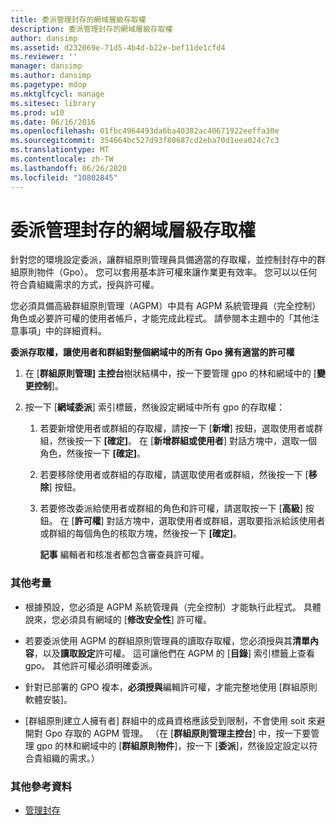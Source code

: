 ```yaml
---
title: 委派管理封存的網域層級存取權
description: 委派管理封存的網域層級存取權
author: dansimp
ms.assetid: d232069e-71d5-4b4d-b22e-bef11de1cfd4
ms.reviewer: ''
manager: dansimp
ms.author: dansimp
ms.pagetype: mdop
ms.mktglfcycl: manage
ms.sitesec: library
ms.prod: w10
ms.date: 06/16/2016
ms.openlocfilehash: 01fbc4964493da6ba40382ac40671922eeffa30e
ms.sourcegitcommit: 354664bc527d93f80687cd2eba70d1eea024c7c3
ms.translationtype: MT
ms.contentlocale: zh-TW
ms.lasthandoff: 06/26/2020
ms.locfileid: "10802845"
---
```

# 委派管理封存的網域層級存取權


針對您的環境設定委派，讓群組原則管理員具備適當的存取權，並控制封存中的群組原則物件（Gpo）。 您可以套用基本許可權來讓作業更有效率。 您可以以任何符合貴組織需求的方式，授與許可權。

您必須具備高級群組原則管理（AGPM）中具有 AGPM 系統管理員（完全控制）角色或必要許可權的使用者帳戶，才能完成此程式。 請參閱本主題中的「其他注意事項」中的詳細資料。

**委派存取權，讓使用者和群組對整個網域中的所有 Gpo 擁有適當的許可權**

1.  在 [**群組原則管理] 主控台**樹狀結構中，按一下要管理 gpo 的林和網域中的 [**變更控制**]。

2.  按一下 [**網域委派**] 索引標籤，然後設定網域中所有 gpo 的存取權：

    1.  若要新增使用者或群組的存取權，請按一下 [**新增**] 按鈕，選取使用者或群組，然後按一下 **[確定]**。 在 [**新增群組或使用者**] 對話方塊中，選取一個角色，然後按一下 **[確定]**。

    2.  若要移除使用者或群組的存取權，請選取使用者或群組，然後按一下 [**移除**] 按鈕。

    3.  若要修改委派給使用者或群組的角色和許可權，請選取按一下 [**高級**] 按鈕。 在 [**許可權**] 對話方塊中，選取使用者或群組，選取要指派給該使用者或群組的每個角色的核取方塊，然後按一下 **[確定]**。

        **記事** 編輯者和核准者都包含審查員許可權。

         

### 其他考量

-   根據預設，您必須是 AGPM 系統管理員（完全控制）才能執行此程式。 具體說來，您必須具有網域的 [**修改安全性**] 許可權。

-   若要委派使用 AGPM 的群組原則管理員的讀取存取權，您必須授與其**清單內容**，以及**讀取設定**許可權。 這可讓他們在 AGPM 的 [**目錄**] 索引標籤上查看 gpo。 其他許可權必須明確委派。

-   針對已部署的 GPO 複本，**必須授與**編輯許可權，才能完整地使用 [群組原則軟體安裝]。

-   [群組原則建立人擁有者] 群組中的成員資格應該受到限制，不會使用 soit 來避開對 Gpo 存取的 AGPM 管理。 （在 [**群組原則管理主控台**] 中，按一下要管理 gpo 的林和網域中的 [**群組原則物件**]，按一下 [**委派**]，然後設定設定以符合貴組織的需求。）

### 其他參考資料

-   [管理封存](managing-the-archive.md)

 

 





